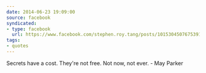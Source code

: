 ```yaml
---
date: 2014-06-23 19:09:00
source: facebook
syndicated:
- type: facebook
  url: https://www.facebook.com/stephen.roy.tang/posts/10153045076753912
tags: 
- quotes
---
```


Secrets have a cost. They're not free. Not now, not ever. - May Parker